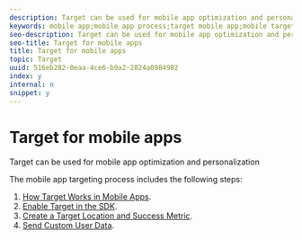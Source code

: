 ```yaml
---
description: Target can be used for mobile app optimization and personalization
keywords: mobile app;mobile app process;target mobile app;mobile target locations;mobile app success metrics
seo-description: Target can be used for mobile app optimization and personalization
seo-title: Target for mobile apps
title: Target for mobile apps
topic: Target
uuid: 516eb282-0eaa-4ce6-b9a2-2824a0984982
index: y
internal: n
snippet: y
---
```


# Target for mobile apps

Target can be used for mobile app optimization and personalization

The mobile app targeting process includes the following steps:

1. [How Target Works in Mobile Apps](../c-target-mobile-app/c-mobile-how-target-works-mobile-apps.md#concept_6D18304659854571B7A5A71C33CD974C). 
1. [Enable Target in the SDK](../c-target-mobile-app/t-mobile-enable-target-in-sdk.md#task_FCA99AD0785A44E995468776AE76FE91). 
1. [Create a Target Location and Success Metric](../c-target-mobile-app/t-mobile-create-location-and-metric.md#task_A372B1C4C1814788BBBEE06259A0103B). 
1. [Send Custom User Data](../c-target-mobile-app/t-mobile-custom-user-data.md#task_779D60C519C04109A6C1FFA1ACFBA59E).


